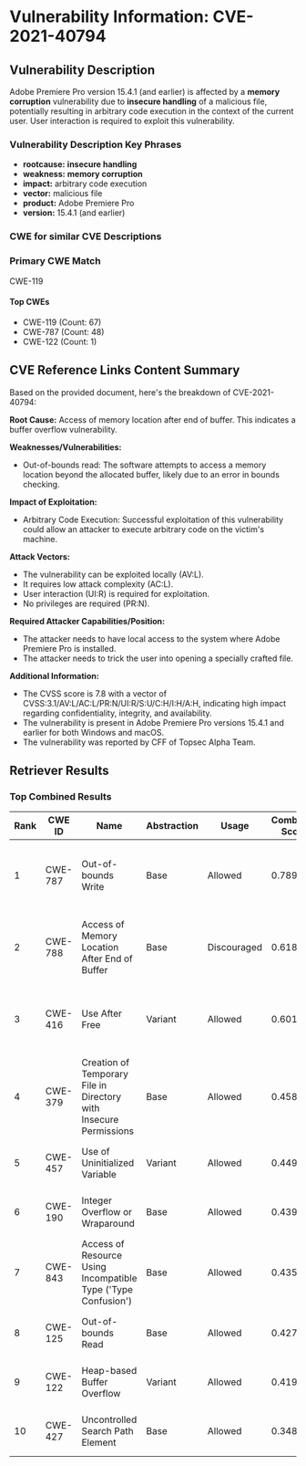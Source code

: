 # Vulnerability Information: CVE-2021-40794

## Vulnerability Description
Adobe Premiere Pro version 15.4.1 (and earlier) is affected by a **memory corruption** vulnerability due to **insecure handling** of a malicious file, potentially resulting in arbitrary code execution in the context of the current user. User interaction is required to exploit this vulnerability.

### Vulnerability Description Key Phrases
- **rootcause:** **insecure handling**
- **weakness:** **memory corruption**
- **impact:** arbitrary code execution
- **vector:** malicious file
- **product:** Adobe Premiere Pro
- **version:** 15.4.1 (and earlier)

### CWE for similar CVE Descriptions
### Primary CWE Match
CWE-119

#### Top CWEs
- CWE-119 (Count: 67)
- CWE-787 (Count: 48)
- CWE-122 (Count: 1)

## CVE Reference Links Content Summary
Based on the provided document, here's the breakdown of CVE-2021-40794:

**Root Cause:** Access of memory location after end of buffer. This indicates a buffer overflow vulnerability.

**Weaknesses/Vulnerabilities:**
- Out-of-bounds read: The software attempts to access a memory location beyond the allocated buffer, likely due to an error in bounds checking.

**Impact of Exploitation:**
- Arbitrary Code Execution: Successful exploitation of this vulnerability could allow an attacker to execute arbitrary code on the victim's machine.

**Attack Vectors:**
- The vulnerability can be exploited locally (AV:L).
- It requires low attack complexity (AC:L).
- User interaction (UI:R) is required for exploitation.
- No privileges are required (PR:N).

**Required Attacker Capabilities/Position:**
- The attacker needs to have local access to the system where Adobe Premiere Pro is installed.
- The attacker needs to trick the user into opening a specially crafted file.

**Additional Information:**
- The CVSS score is 7.8 with a vector of CVSS:3.1/AV:L/AC:L/PR:N/UI:R/S:U/C:H/I:H/A:H, indicating high impact regarding confidentiality, integrity, and availability.
- The vulnerability is present in Adobe Premiere Pro versions 15.4.1 and earlier for both Windows and macOS.
- The vulnerability was reported by CFF of Topsec Alpha Team.

## Retriever Results

### Top Combined Results

| Rank | CWE ID | Name | Abstraction | Usage | Combined Score | Retrievers | Individual Scores |
|------|--------|------|-------------|-------|---------------|------------|-------------------|
| 1 | CWE-787 | Out-of-bounds Write | Base | Allowed | 0.7894 | dense, sparse, graph | dense: 0.526, sparse: 0.462, graph: 0.733 |
| 2 | CWE-788 | Access of Memory Location After End of Buffer | Base | Discouraged | 0.6187 | dense, sparse, graph | dense: 0.561, sparse: 0.611, graph: 0.617 |
| 3 | CWE-416 | Use After Free | Variant | Allowed | 0.6018 | dense, sparse, graph | dense: 0.475, sparse: 0.358, graph: 0.586 |
| 4 | CWE-379 | Creation of Temporary File in Directory with Insecure Permissions | Base | Allowed | 0.4587 | dense, sparse | dense: 0.472, sparse: 0.389 |
| 5 | CWE-457 | Use of Uninitialized Variable | Variant | Allowed | 0.4491 | sparse, graph | sparse: 0.392, graph: 0.734 |
| 6 | CWE-190 | Integer Overflow or Wraparound | Base | Allowed | 0.4393 | dense, sparse | dense: 0.465, sparse: 0.361 |
| 7 | CWE-843 | Access of Resource Using Incompatible Type ('Type Confusion') | Base | Allowed | 0.4355 | dense, sparse | dense: 0.468, sparse: 0.352 |
| 8 | CWE-125 | Out-of-bounds Read | Base | Allowed | 0.4274 | dense, sparse | dense: 0.460, sparse: 0.345 |
| 9 | CWE-122 | Heap-based Buffer Overflow | Variant | Allowed | 0.4199 | dense, sparse | dense: 0.458, sparse: 0.395 |
| 10 | CWE-427 | Uncontrolled Search Path Element | Base | Allowed | 0.3482 | dense, sparse | dense: 0.461, sparse: 0.205 |

